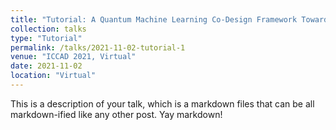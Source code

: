```yaml
---
title: "Tutorial: A Quantum Machine Learning Co-Design Framework Towards Quantum Advantage"
collection: talks
type: "Tutorial"
permalink: /talks/2021-11-02-tutorial-1
venue: "ICCAD 2021, Virtual"
date: 2021-11-02
location: "Virtual"
---
```


This is a description of your talk, which is a markdown files that can be all markdown-ified like any other post. Yay markdown!
